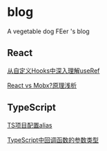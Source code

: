 # blog
A vegetable dog FEer 's blog

## React
[从自定义Hooks中深入理解useRef](https://github.com/laoyutong/blog/issues/1)

[React vs Mobx?原理浅析](https://github.com/laoyutong/blog/issues/4)

## TypeScript
[TS项目配置alias](https://github.com/laoyutong/blog/issues/2)

[TypeScript中回调函数的参数类型](https://github.com/laoyutong/blog/issues/3)
